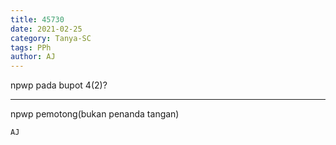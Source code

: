 ```yaml
---
title: 45730
date: 2021-02-25
category: Tanya-SC
tags: PPh
author: AJ
---
```


npwp pada bupot 4(2)?

---

npwp pemotong(bukan penanda tangan)

`AJ`
